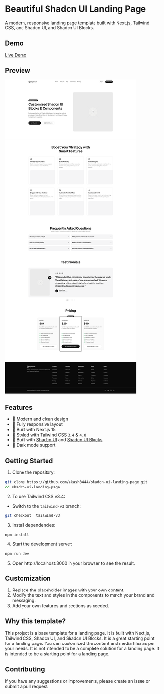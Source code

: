 # Beautiful Shadcn UI Landing Page

A modern, responsive landing page template built with Next.js, Tailwind CSS, and Shadcn UI, and Shadcn UI Blocks.

## Demo

[Live Demo](https://shadcn-ui-landing-page.vercel.app/)

## Preview

![Preview](./public/page-preview.png)

## Features

- 🎨 Modern and clean design
- 📱 Fully responsive layout
- 🎯 Built with Next.js 15
- 💅 Styled with Tailwind CSS [`3.4`](https://github.com/akash3444/shadcn-ui-landing-page/tree/tailwind-v3) & [`4.0`](https://github.com/akash3444/shadcn-ui-landing-page)
- 🧩 Built with [Shadcn UI](https://ui.shadcn.com) and [Shadcn UI Blocks](https://shadcnui-blocks.com)
- 🌙 Dark mode support

## Getting Started

1. Clone the repository:

```bash
git clone https://github.com/akash3444/shadcn-ui-landing-page.git
cd shadcn-ui-landing-page
```

2. To use Tailwind CSS v3.4:

- Switch to the `tailwind-v3` branch:

```bash
git checkout `tailwind-v3`
```

3. Install dependencies:

```bash
npm install
```

4. Start the development server:

```bash
npm run dev
```

5. Open [http://localhost:3000](http://localhost:3000) in your browser to see the result.

## Customization

1. Replace the placeholder images with your own content.
2. Modify the text and styles in the components to match your brand and messaging.
3. Add your own features and sections as needed.

## Why this template?

This project is a base template for a landing page. It is built with Next.js, Tailwind CSS, Shadcn UI, and Shadcn UI Blocks. It is a great starting point for a landing page. You can customized the content and media files as per your needs. It is not intended to be a complete solution for a landing page. It is intended to be a starting point for a landing page.

## Contributing

If you have any suggestions or improvements, please create an issue or submit a pull request.
